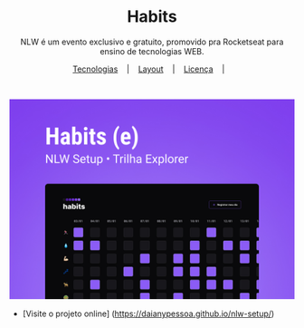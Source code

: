 <h1 align="center"> Habits </h1>

<p align="center">
NLW é um evento exclusivo e gratuito, promovido pra Rocketseat para ensino de tecnologias WEB. <br/>
</p>

<p align="center">
<a href="#-tecnologias">Tecnologias</a>&nbsp;&nbsp;&nbsp; |&nbsp;&nbsp;&nbsp;
<a href="#-projeto>Projeto</a>&nbsp;&nbsp;&nbsp; |&nbsp;&nbsp;&nbsp;
<a href="#-tlayout">Layout</a>&nbsp;&nbsp;&nbsp; |&nbsp;&nbsp;&nbsp;
<a href="#memo-licença">Licença</a>&nbsp;&nbsp;&nbsp; |&nbsp;&nbsp;&nbsp;
</p>

</br>

<p align="center">
<img alt="projeto Habits" src=".github/preview.jpg">

- [Visite o projeto online] (https://daianypessoa.github.io/nlw-setup/)